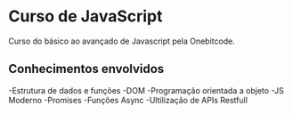 # Curso de JavaScript

Curso do básico ao avançado de Javascript pela Onebitcode.

## Conhecimentos envolvidos

-Estrutura de dados e funções
-DOM
-Programação orientada a objeto
-JS Moderno
-Promises
-Funções Async
-Ultilização de APIs Restfull
